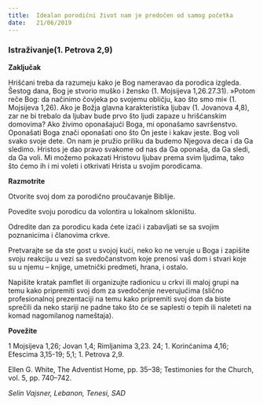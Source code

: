 ```yaml
---
title:  Idealan porodični život nam je predočen od samog početka
date:   21/06/2019
---
```


### Istraživanje(1. Petrova 2,9)

**Zaključak**

Hrišćani treba da razumeju kako je Bog nameravao da porodica izgleda. Šestog dana, Bog je stvorio muško i žensko (1. Mojsijeva 1,26.27.31). »Potom reče Bog: da načinimo čovjeka po svojemu obličju, kao što smo mi« (1. Mojsijeva 1,26). Ako je Božja glavna karakteristika ljubav (1. Jovanova 4,8), zar ne bi trebalo da ljubav bude prvo što ljudi zapaze u hrišćanskim domovima? Ako živimo oponašajući Boga, mi oponašamo savršenstvo. Oponašati Boga znači oponašati ono što On jeste i kakav jeste. Bog voli svako svoje dete. On nam je pružio priliku da budemo Njegova deca i da Ga sledimo. Hristos je dao pravo svakome od nas da Ga oponaša, da Ga sledi, da Ga voli. Mi možemo pokazati Hristovu ljubav prema svim ljudima, tako što ćemo ih i mi voleti i otkrivati Hrista u svojim porodicama.

**Razmotrite**

Otvorite svoj dom za porodično proučavanje Biblije.

Povedite svoju porodicu da volontira u lokalnom skloništu.

Odredite dan za porodicu kada ćete izaći i zabavljati se sa svojim poznanicima i članovima crkve.

Pretvarajte se da ste gost u svojoj kući, neko ko ne veruje u Boga i zapišite svoju reakciju u vezi sa svedočanstvom koje prenosi vaš dom i stvari koje su u njemu – knjige, umetnički predmeti, hrana, i ostalo.

Napišite kratak pamflet ili organizujte radionicu u crkvi ili maloj grupi na temu kako pripremiti svoj dom za svedočenje neverujućima (slično profesionalnoj prezentaciji na temu kako pripremiti svoj dom da biste sprečili da neko stariji ne padne tako što će se saplesti o tepih ili naleteti na komad nagomilanog nameštaja).

**Povežite**

1 Mojsijeva 1,26; Jovan 1,4; Rimljanima 3,23. 24; 1. Korinćanima 4,16; Efescima 3,15-19; 5,1; 1. Petrova 2,9.

Ellen G. White, The Adventist Home, pp. 35–38; Testimonies for the Church, vol. 5, pp. 740–742.

*Selin Vajsner, Lebanon, Tenesi, SAD*
